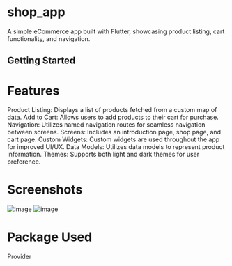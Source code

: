 # shop_app

A simple eCommerce app built with Flutter, showcasing product listing, cart functionality, and navigation.

## Getting Started

# Features

Product Listing: Displays a list of products fetched from a custom map of data.
Add to Cart: Allows users to add products to their cart for purchase.
Navigation: Utilizes named navigation routes for seamless navigation between screens.
Screens: Includes an introduction page, shop page, and cart page.
Custom Widgets: Custom widgets are used throughout the app for improved UI/UX.
Data Models: Utilizes data models to represent product information.
Themes: Supports both light and dark themes for user preference.

# Screenshots 
![image](https://github.com/shahinalam02/e-com-shop-flutter/assets/67308615/e063c8aa-c3fe-46d7-8154-bffb4e9d6541)
![image](https://github.com/shahinalam02/e-com-shop-flutter/assets/67308615/e592fb36-d5c6-4f8d-82e9-43027314ad03)


# Package Used
Provider
